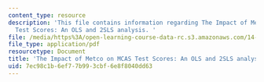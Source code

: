 ```yaml
---
content_type: resource
description: 'This file contains information regarding The Impact of Metco on MCAS
  Test Scores: An OLS and 2SLS analysis. '
file: /media/https%3A/open-learning-course-data-rc.s3.amazonaws.com/14-33-economics-research-and-communication-spring-2012/7ec98c1b6ef77b993cbf6e8f8040dd63_MIT14_33S12_Metco_variable.pdf
file_type: application/pdf
resourcetype: Document
title: 'The Impact of Metco on MCAS Test Scores: An OLS and 2SLS analysis'
uid: 7ec98c1b-6ef7-7b99-3cbf-6e8f8040dd63
---
```

